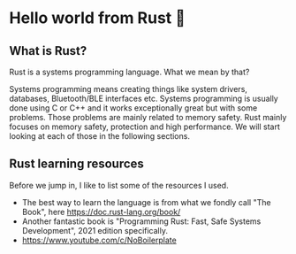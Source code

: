 # Hello world from Rust 🦀

## What is Rust?
Rust is a systems programming language. What we mean by that?

Systems programming means creating things like system drivers, databases, Bluetooth/BLE interfaces etc. 
Systems programming is usually done using C or C++ and it works exceptionally great but with some problems. 
Those problems are mainly related to memory safety. Rust mainly focuses on memory safety, protection and high performance.
We will start looking at each of those in the following sections. 

## Rust learning resources
Before we jump in, I like to list some of the resources I used. 

* The best way to learn the language is from what we fondly call "The Book", here https://doc.rust-lang.org/book/
* Another fantastic book is "Programming Rust: Fast, Safe Systems Development", 2021 edition specifically.
* https://www.youtube.com/c/NoBoilerplate 